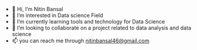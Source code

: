 - 👋 Hi, I’m Nitin Bansal
- 👀 I’m interested in Data science Field
- 🌱 I’m currently learning tools and technology for Data Science
- 💞️ I’m looking to collaborate on a project related to data analysis and data science
- 📫 you can reach me through nitinbansal46@gmail.com

<!---
nitin-bansal46/nitin-bansal46 is a ✨ special ✨ repository because its `README.md` (this file) appears on your GitHub profile.
You can click the Preview link to take a look at your changes.
--->
